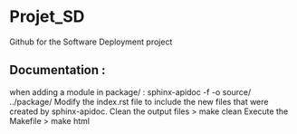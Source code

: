 # Projet_SD
Github for the Software Deployment project

## Documentation : 
when adding a module in package/ :
sphinx-apidoc -f -o source/  ../package/
Modify the index.rst file to include the new files that were created by sphinx-apidoc.
Clean the output files > make clean
Execute the Makefile > make html